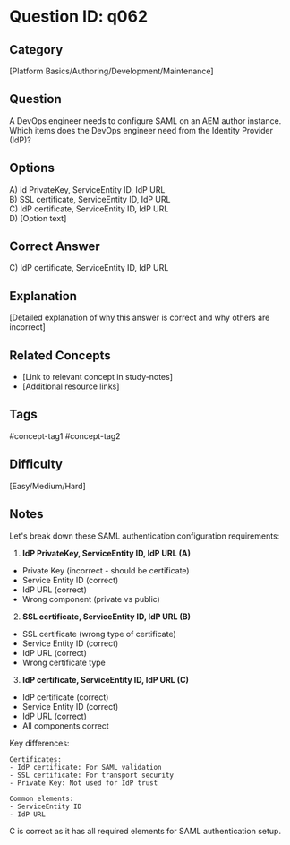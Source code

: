# Question ID: q062

## Category
[Platform Basics/Authoring/Development/Maintenance]

## Question
A DevOps engineer needs to configure SAML on an AEM author instance.
Which items does the DevOps engineer need from the Identity Provider (IdP)?

## Options
A) Id PrivateKey, ServiceEntity ID, IdP URL  <br /> 
B) SSL certificate, ServiceEntity ID, IdP URL  <br /> 
C) IdP certificate, ServiceEntity ID, IdP URL <br /> 
D) [Option text]  <br /> 

## Correct Answer
C) IdP certificate, ServiceEntity ID, IdP URL <br /> 

## Explanation
[Detailed explanation of why this answer is correct and why others are incorrect]

## Related Concepts
- [Link to relevant concept in study-notes]
- [Additional resource links]

## Tags
#concept-tag1 #concept-tag2

## Difficulty
[Easy/Medium/Hard]

## Notes
Let's break down these SAML authentication configuration requirements:

1. **IdP PrivateKey, ServiceEntity ID, IdP URL (A)**
- Private Key (incorrect - should be certificate)
- Service Entity ID (correct)
- IdP URL (correct)
- Wrong component (private vs public)

2. **SSL certificate, ServiceEntity ID, IdP URL (B)**
- SSL certificate (wrong type of certificate)
- Service Entity ID (correct)
- IdP URL (correct)
- Wrong certificate type

3. **IdP certificate, ServiceEntity ID, IdP URL (C)**
- IdP certificate (correct)
- Service Entity ID (correct)
- IdP URL (correct)
- All components correct

Key differences:
```
Certificates:
- IdP certificate: For SAML validation
- SSL certificate: For transport security
- Private Key: Not used for IdP trust

Common elements:
- ServiceEntity ID
- IdP URL
```

C is correct as it has all required elements for SAML authentication setup.